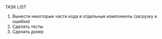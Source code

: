 TASK LIST
1. Вынести некоторые части кода в отдельные компоненты (загрузку и ошибки)
4. Сделать тесты
5. Сделать докер

